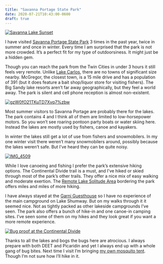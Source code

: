 ```yaml
---
title: "Savanna Portage State Park"
date: 2020-07-21T10:43:00-0600
draft: true
---
```






[![Savanna Lake Sunset](https://live.staticflickr.com/65535/50135489232_992e6cc92a_c.jpg)](https://www.flickr.com/photos/ianwhitney/50135489232/in/album-72157710144659527/ "Savanna Lake Sunset")

I have visited [Savanna Portage State Park](https://www.dnr.state.mn.us/state_parks/park.html?id=spk00259#homepage) 3 times in the past year, twice in summer and once in winter. Every time I am surprised that the park is not more crowded. It’s a perfect fit for my type of outdoorsiness. It might just be a hidden gem.

Though you can reach the park from the Twin Cities in under 3 hours it still feels very remote. Unlike [Lake Carlos](https://ianwhitney.micro.blog/2020/07/13/lake-carlos-state.html), there are no towns of significant size nearby. McGregor, the closest town, is a 15 mile drive and has a population of 391 (but it does feature a bait shop/liquor store for visiting fishers). The Big Sandy lake resorts aren’t far away geographically, but they feel a world away. The park is silent and cell phone reception is almost non-existent.

[![gzW0fO21TKuTD7Xvq7%zbw](https://live.staticflickr.com/65535/50137076913_ee7524c6bf_c.jpg)](https://www.flickr.com/photos/ianwhitney/50137076913/in/datetaken/ "gzW0fO21TKuTD7Xvq7%zbw")

Most summer visitors to Savanna Portage are probably there for the lakes. The park contains 4 and I think all of them are limited to low-horsepower motors. So you won’t see roaring pontoon party boats or water skiing here. Instead the lakes are mostly used by fishers, canoe and kayakers.

In winter the lakes still get a lot of use from fishers and snowmobilers. In my one winter visit there weren’t many snowmobilers around, possibly because the lakes weren’t safe. But I’ve heard they can be quite noisy.

[![IMG_4509](https://live.staticflickr.com/65535/49351248016_d4de7a6911_c.jpg)](https://www.flickr.com/photos/ianwhitney/49351248016/in/album-72157710144659527/ "IMG_4509")

While I love canoeing and fishing I prefer the park’s extensive hiking options. The Continental Divide trail is a must, and I’ve hiked or skied through most of the park’s other trails. They offer a nice mix of easy walking and moderate exertion. The [Remote Lake Solitude Area](https://www.exploreminnesota.com/profile/remote-lake-solitude-area/1893) bordering the park offers miles and miles of more hiking.

I have always stayed at the [Garni Guesthouse](https://www.dnr.state.mn.us/state_parks/savanna_portage/garni_guesthouse.html) so I have no experience of the main campground on Lake Shumway. But on my walks through it it seemed nice. Not as tightly packed as other lakeside campgrounds I’ve seen. The park also offers a bunch of hike-in and one canoe-in camping sites. I’ve seen some of them on my hikes and they look great if you want a more remote experience.

[![Bug proof at the Continental Divide](https://live.staticflickr.com/65535/48475451647_5451ef53e2_c.jpg)](https://www.flickr.com/photos/ianwhitney/48475451647/in/album-72157710144659527/ "Bug proof at the Continental Divide")

Thanks to all the lakes and bogs the bugs here are atrocious. I always prepare with both DEET and Picaridin and yet I always end up with a whole gang of bug bites. Next time I visit I’m bringing [my own mosquito tent](https://www.anthem-sports.com/bug-pod-under-cover-all-weather-sport-pod-pop-up-insect-screen-tent.html). Though I’m not sure how I’ll hike in it.



